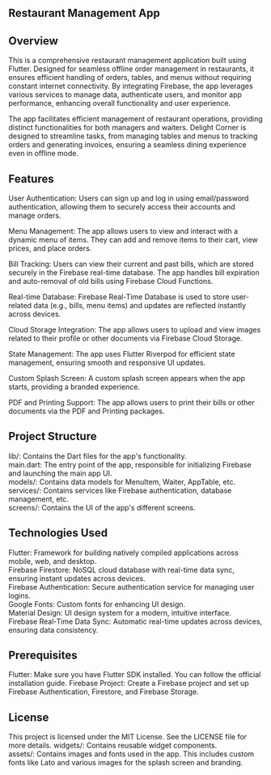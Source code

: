 ## Restaurant Management App
## Overview
This is a comprehensive restaurant management application built using Flutter. Designed for seamless offline order management in restaurants, it ensures efficient handling of orders, tables, and menus without requiring constant internet connectivity. By integrating Firebase, the app leverages various services to manage data, authenticate users, and monitor app performance, enhancing overall functionality and user experience.

The app facilitates efficient management of restaurant operations, providing distinct functionalities for both managers and waiters. Delight Corner is designed to streamline tasks, from managing tables and menus to tracking orders and generating invoices, ensuring a seamless dining experience even in offline mode.

## Features
User Authentication: Users can sign up and log in using email/password authentication, allowing them to securely access their accounts and manage orders.    

Menu Management: The app allows users to view and interact with a dynamic menu of items. They can add and remove items to their cart, view prices, and place orders.

Bill Tracking: Users can view their current and past bills, which are stored securely in the Firebase real-time database. The app handles bill expiration and auto-removal of old bills using Firebase Cloud Functions.

Real-time Database: Firebase Real-Time Database is used to store user-related data (e.g., bills, menu items) and updates are reflected instantly across devices.

Cloud Storage Integration: The app allows users to upload and view images related to their profile or other documents via Firebase Cloud Storage.

State Management: The app uses Flutter Riverpod for efficient state management, ensuring smooth and responsive UI updates.

Custom Splash Screen: A custom splash screen appears when the app starts, providing a branded experience.

PDF and Printing Support: The app allows users to print their bills or other documents via the PDF and Printing packages.


## Project Structure
lib/: Contains the Dart files for the app's functionality.                                                                                    
  main.dart: The entry point of the app, responsible for initializing Firebase and launching the main app UI.             
  models/: Contains data models for MenuItem, Waiter, AppTable, etc.                             
  services/: Contains services like Firebase authentication, database management, etc.                                
  screens/: Contains the UI of the app's different screens.      

## Technologies Used
Flutter: Framework for building natively compiled applications across mobile, web, and desktop.                                       
Firebase Firestore: NoSQL cloud database with real-time data sync, ensuring instant updates across devices.                               
Firebase Authentication: Secure authentication service for managing user logins.                                                     
Google Fonts: Custom fonts for enhancing UI design.                                                                                             
Material Design: UI design system for a modern, intuitive interface.                                                         
Firebase Real-Time Data Sync: Automatic real-time updates across devices, ensuring data consistency.                                    


## Prerequisites
Flutter: Make sure you have Flutter SDK installed. You can follow the official installation guide.
Firebase Project: Create a Firebase project and set up Firebase Authentication, Firestore, and Firebase Storage.


## License
This project is licensed under the MIT License. See the LICENSE file for more details.
  widgets/: Contains reusable widget components.                                                                
  assets/: Contains images and fonts used in the app. This includes custom fonts like Lato and various images for the splash screen and branding.
